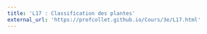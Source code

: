 ```yaml
---
title: 'L17 : Classification des plantes'
external_url: 'https://profcollet.github.io/Cours/3e/L17.html'
---
```


